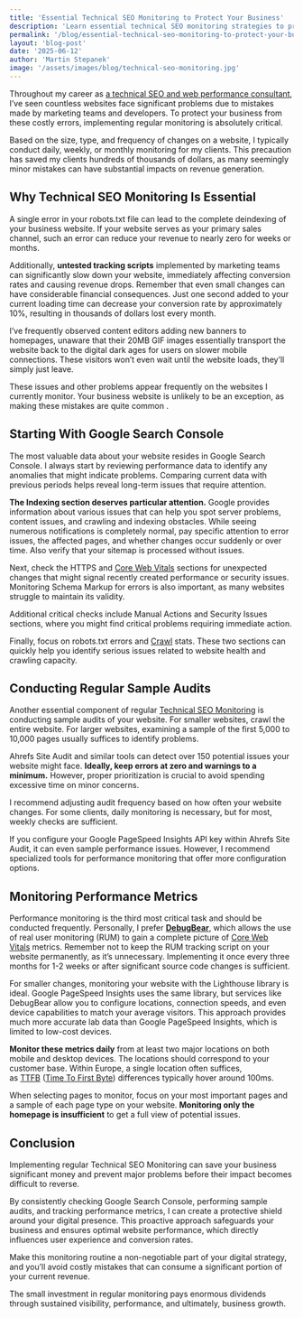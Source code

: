 ```yaml
---
title: 'Essential Technical SEO Monitoring to Protect Your Business'
description: 'Learn essential technical SEO monitoring strategies to protect your business. Discover key metrics, tools, and practices to maintain search visibility and performance.'
permalink: '/blog/essential-technical-seo-monitoring-to-protect-your-business/'
layout: 'blog-post'
date: '2025-06-12'
author: 'Martin Stepanek'
image: '/assets/images/blog/technical-seo-monitoring.jpg'
---
```


Throughout my career as [a technical SEO and web performance consultant](https://www.techseovitals.com/technical-seo-consultant/), I’ve seen countless websites face significant problems due to mistakes made by marketing teams and developers. To protect your business from these costly errors, implementing regular monitoring is absolutely critical.

Based on the size, type, and frequency of changes on a website, I typically conduct daily, weekly, or monthly monitoring for my clients. This precaution has saved my clients hundreds of thousands of dollars, as many seemingly minor mistakes can have substantial impacts on revenue generation.

## **Why Technical SEO Monitoring Is Essential**

A single error in your robots.txt file can lead to the complete deindexing of your business website. If your website serves as your primary sales channel, such an error can reduce your revenue to nearly zero for weeks or months.

Additionally, **untested tracking scripts** implemented by marketing teams can significantly slow down your website, immediately affecting conversion rates and causing revenue drops. Remember that even small changes can have considerable financial consequences. Just one second added to your current loading time can decrease your conversion rate by approximately 10%, resulting in thousands of dollars lost every month.

I’ve frequently observed content editors adding new banners to homepages, unaware that their 20MB GIF images essentially transport the website back to the digital dark ages for users on slower mobile connections. These visitors won’t even wait until the website loads, they’ll simply just leave.

These issues and other problems appear frequently on the websites I currently monitor. Your business website is unlikely to be an exception, as making these mistakes are quite common .

## **Starting With Google Search Console**

The most valuable data about your website resides in Google Search Console. I always start by reviewing performance data to identify any anomalies that might indicate problems. Comparing current data with previous periods helps reveal long-term issues that require attention.

**The Indexing section deserves particular attention.** Google provides information about various issues that can help you spot server problems, content issues, and crawling and indexing obstacles. While seeing numerous notifications is completely normal, pay specific attention to error issues, the affected pages, and whether changes occur suddenly or over time. Also verify that your sitemap is processed without issues.

Next, check the HTTPS and [Core Web Vitals](https://www.techseovitals.com/763/how-core-web-vitals-boost-your-conversions-and-revenue/) sections for unexpected changes that might signal recently created performance or security issues. Monitoring Schema Markup for errors is also important, as many websites struggle to maintain its validity.

Additional critical checks include Manual Actions and Security Issues sections, where you might find critical problems requiring immediate action.

Finally, focus on robots.txt errors and [Crawl](https://www.techseovitals.com/47697/improving-crawlability-help-google-and-chatgpt-find-your-business-website/) stats. These two sections can quickly help you identify serious issues related to website health and crawling capacity.

## **Conducting Regular Sample Audits**

Another essential component of regular [Technical SEO Monitoring](https://www.techseovitals.com/technical-seo-services/) is conducting sample audits of your website. For smaller websites, crawl the entire website. For larger websites, examining a sample of the first 5,000 to 10,000 pages usually suffices to identify problems.

Ahrefs Site Audit and similar tools can detect over 150 potential issues your website might face. **Ideally, keep errors at zero and warnings to a minimum.** However, proper prioritization is crucial to avoid spending excessive time on minor concerns.

I recommend adjusting audit frequency based on how often your website changes. For some clients, daily monitoring is necessary, but for most, weekly checks are sufficient.

If you configure your Google PageSpeed Insights API key within Ahrefs Site Audit, it can even sample performance issues. However, I recommend specialized tools for performance monitoring that offer more configuration options.

## **Monitoring Performance Metrics**

Performance monitoring is the third most critical task and should be conducted frequently. Personally, I prefer [**DebugBear**](https://www.debugbear.com/), which allows the use of real user monitoring (RUM) to gain a complete picture of [Core Web Vitals](https://www.techseovitals.com/763/how-core-web-vitals-boost-your-conversions-and-revenue/) metrics. Remember not to keep the RUM tracking script on your website permanently, as it’s unnecessary. Implementing it once every three months for 1-2 weeks or after significant source code changes is sufficient.

For smaller changes, monitoring your website with the Lighthouse library is ideal. Google PageSpeed Insights uses the same library, but services like DebugBear allow you to configure locations, connection speeds, and even device capabilities to match your average visitors. This approach provides much more accurate lab data than Google PageSpeed Insights, which is limited to low-cost devices.

**Monitor these metrics daily** from at least two major locations on both mobile and desktop devices. The locations should correspond to your customer base. Within Europe, a single location often suffices, as [TTFB](https://www.techseovitals.com/47707/why-you-should-care-about-your-ttfb-a-technical-seo-guide-to-optimization/) ([Time To First Byte](https://www.techseovitals.com/47707/why-you-should-care-about-your-ttfb-a-technical-seo-guide-to-optimization/)) differences typically hover around 100ms.

When selecting pages to monitor, focus on your most important pages and a sample of each page type on your website. **Monitoring only the homepage is insufficient** to get a full view of potential issues.

## **Conclusion**

Implementing regular Technical SEO Monitoring can save your business significant money and prevent major problems before their impact becomes difficult to reverse.

By consistently checking Google Search Console, performing sample audits, and tracking performance metrics, I can create a protective shield around your digital presence. This proactive approach safeguards your business and ensures optimal website performance, which directly influences user experience and conversion rates.

Make this monitoring routine a non-negotiable part of your digital strategy, and you’ll avoid costly mistakes that can consume a significant portion of your current revenue.

The small investment in regular monitoring pays enormous dividends through sustained visibility, performance, and ultimately, business growth.
